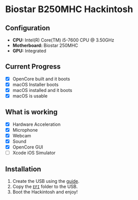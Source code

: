 # Biostar B250MHC Hackintosh

## Configuration
- **CPU:** Intel(R) Core(TM) i5-7600 CPU @ 3.50GHz
- **Motherboard:** Biostar 250MHC
- **GPU:** Integrated

## Current Progress
- [x] OpenCore built and it boots
- [x] macOS Installer boots
- [x] macOS installed and it boots
- [x] macOS is usable

## What is working
- [x] Hardware Acceleration
- [x] Microphone
- [x] Webcam
- [x] Sound
- [x] OpenCore GUI
- [ ] Xcode iOS Simulator

## Installation
1. Create the USB using the [guide](https://dortania.github.io/OpenCore-Install-Guide/installer-guide/).
2. Copy the [`EFI`](EFI) folder to the USB.
3. Boot the Hackintosh and enjoy!
